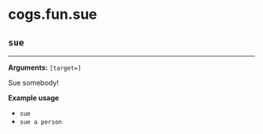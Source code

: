 # cogs.fun.sue

## `sue`

--------

**Arguments:** `[target=]`

Sue somebody!

**Example usage**

* `sue`
* `sue a person`